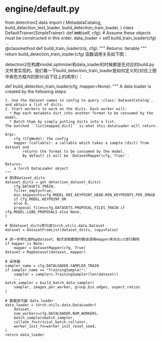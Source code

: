 # engine/default.py
from detectron2.data import (
    MetadataCatalog,
    build_detection_test_loader,
    build_detection_train_loader,
)
class DefaultTrainer(SimpleTrainer):
    def __init__(self, cfg):
        # Assume these objects must be constructed in this order.
        data_loader = self.build_train_loader(cfg)
        ...    
    @classmethod
    def build_train_loader(cls, cfg):
        """
        Returns:
            iterable
        """
        return build_detection_train_loader(cfg)
函数调用关系如下图：

detectron2在构建model,optimizer和data_loader的时候都是在对应的build.py文件里实现的。我们看一下build_detection_train_loader是如何定义的(对应上图中紫色方框内的部分(自下往上的顺序)）：

def build_detection_train_loader(cfg, mapper=None):
    """
    A data loader is created by the following steps:

    1. Use the dataset names in config to query :class:`DatasetCatalog`, and obtain a list of dicts.
    2. Start workers to work on the dicts. Each worker will:
      * Map each metadata dict into another format to be consumed by the model.
      * Batch them by simply putting dicts into a list.
    The batched ``list[mapped_dict]`` is what this dataloader will return.

    Args:
        cfg (CfgNode): the config
        mapper (callable): a callable which takes a sample (dict) from dataset and
            returns the format to be consumed by the model.
            By default it will be `DatasetMapper(cfg, True)`.

    Returns:
        a torch DataLoader object
    """
    # 获得dataset_dicts
    dataset_dicts = get_detection_dataset_dicts(
        cfg.DATASETS.TRAIN,
        filter_empty=True,
        min_keypoints=cfg.MODEL.ROI_KEYPOINT_HEAD.MIN_KEYPOINTS_PER_IMAGE
        if cfg.MODEL.KEYPOINT_ON
        else 0,
        proposal_files=cfg.DATASETS.PROPOSAL_FILES_TRAIN if cfg.MODEL.LOAD_PROPOSALS else None,
    )

    # 将dataset_dicts转化成torch.utils.data.Dataset
    dataset = DatasetFromList(dataset_dicts, copy=False)

    # 进一步转化成MapDataset，每次读取数据时都会调用mapper来对dict进行解析
    if mapper is None:
        mapper = DatasetMapper(cfg, True)
    dataset = MapDataset(dataset, mapper)

    # 采样器
    sampler_name = cfg.DATALOADER.SAMPLER_TRAIN
    if sampler_name == "TrainingSampler":
        sampler = samplers.TrainingSampler(len(dataset))
        ...
    batch_sampler = build_batch_data_sampler(
        sampler, images_per_worker, group_bin_edges, aspect_ratios
    )

    # 数据迭代器 data_loader
    data_loader = torch.utils.data.DataLoader(
        dataset,
        num_workers=cfg.DATALOADER.NUM_WORKERS,
        batch_sampler=batch_sampler,
        collate_fn=trivial_batch_collator,
        worker_init_fn=worker_init_reset_seed,
    )
    return data_loader
